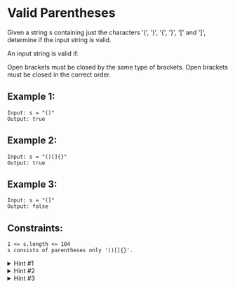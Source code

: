 # Valid Parentheses

Given a string s containing just the characters '(', ')', '{', '}', '[' and ']', determine if the input string is valid.

An input string is valid if:

Open brackets must be closed by the same type of brackets. Open brackets must be closed in the correct order.

## Example 1:

```
Input: s = "()"
Output: true
```

## Example 2:

```
Input: s = "()[]{}"
Output: true
```

## Example 3:

```
Input: s = "(]"
Output: false
```

## Constraints:

```
1 <= s.length <= 104
s consists of parentheses only '()[]{}'.
```

<details>
<summary>Hint #1</summary>
An interesting property about a valid parenthesis expression is that a sub-expression of a valid expression should also be a valid expression. (Not every sub-expression) e.g.

```
{ { } [ ] [ [ [ ] ] ] } is VALID expression
[ [ [ ] ] ]    is VALID sub-expression
{ } [ ]                is VALID sub-expression
```

Can we exploit this recursive structure somehow?

</details>

<details>
<summary>Hint #2</summary>
What if whenever we encounter a matching pair of parenthesis in the expression, we simply remove it from the
expression? This would keep on shortening the expression. e.g.

```
{ { ( { } ) } }
      |_|

{ { (      ) } }
    |______|

{ {          } }
  |__________|

{                }
|________________|
```

VALID EXPRESSION!

</details>

<details>
<summary>Hint #3</summary>
The stack data structure can come in handy here in representing this recursive structure of the problem. We can't really
process this from the inside out because we don't have an idea about the overall structure. But, the stack can help us
process this recursively i.e. from outside to inwards.
</details>
